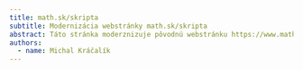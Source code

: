 ```yaml
---
title: math.sk/skripta
subtitle: Modernizácia webstránky math.sk/skripta
abstract: Táto stránka moderznizuje pôvodnú webstránku https://www.math.sk/skripta/node1.html, na ktorej Anton Belan v roku 2020 initializoval preklad pôvodných anglických diel (pre viac informácii pozri "About this document ..." v odkaze). Súčasná úprava umožňuje renderovať matematické výrazy priamo vo webovom prehliadači oproti pôvodnej verzie s obrázkami. Použitá technológia MyST (https://mystmd.org/) umožňuje do budúcnosti interaktívne výpočty priamo vo webovom prehliadači.
authors:
  - name: Michal Kráčalík
---
```

